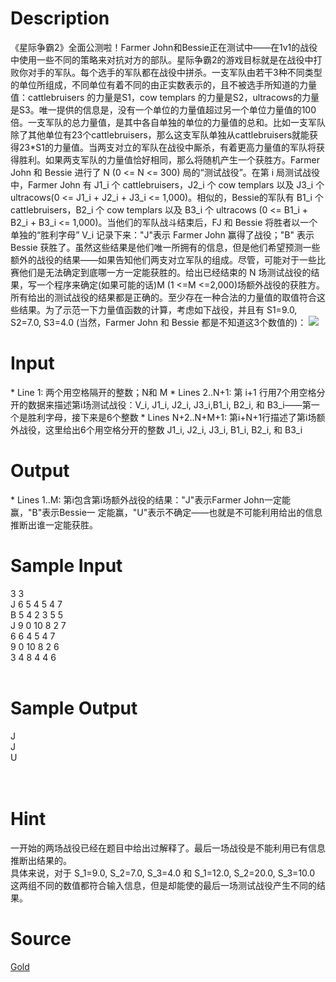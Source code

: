 
# Description

<div class="content">《星际争霸2》全面公测啦！Farmer John和Bessie正在测试中——在1v1的战役中使用一些不同的策略来对抗对方的部队。星际争霸2的游戏目标就是在战役中打败你对手的军队。每个选手的军队都在战役中拼杀。一支军队由若干3种不同类型的单位所组成，不同单位有着不同的由正实数表示的，且不被选手所知道的力量值：cattlebruisers 的力量是S1，cow templars 的力量是S2，ultracows的力量是S3。唯一提供的信息是，没有一个单位的力量值超过另一个单位力量值的100倍。一支军队的总力量值，是其中各自单独的单位的力量值的总和。比如一支军队除了其他单位有23个cattlebruisers，那么这支军队单独从cattlebruisers就能获得23*S1的力量值。当两支对立的军队在战役中厮杀，有着更高力量值的军队将获得胜利。如果两支军队的力量值恰好相同，那么将随机产生一个获胜方。Farmer John 和 Bessie 进行了 N (0 &lt;= N &lt;= 300) 局的“测试战役”。在第 i 局测试战役中，Farmer John 有 J1_i 个 cattlebruisers，J2_i 个 cow templars 以及 J3_i 个 ultracows(0 &lt;= J1_i + J2_i + J3_i &lt;= 1,000)。相似的，Bessie的军队有 B1_i 个 cattlebruisers，B2_i 个 cow templars 以及 B3_i 个 ultracows (0 &lt;= B1_i + B2_i + B3_i &lt;= 1,000)。当他们的军队战斗结束后，FJ 和 Bessie 将胜者以一个单独的“胜利字母” V_i 记录下来：&#34;J&#34;表示 Farmer John 赢得了战役；&#34;B&#34; 表示 Bessie 获胜了。虽然这些结果是他们唯一所拥有的信息，但是他们希望预测一些额外的战役的结果——如果告知他们两支对立军队的组成。尽管，可能对于一些比赛他们是无法确定到底哪一方一定能获胜的。给出已经结束的 N 场测试战役的结果，写一个程序来确定(如果可能的话)M (1 &lt;=M &lt;=2,000)场额外战役的获胜方。
所有给出的测试战役的结果都是正确的。至少存在一种合法的力量值的取值符合这些结果。为了示范一下力量值函数的计算，考虑如下战役，并且有 S1=9.0, S2=7.0, S3=4.0 (当然，Farmer John 和 Bessie 都是不知道这3个数值的)：
<img border="0" src="/source/bzoj/1829/img/aHR0cHM6Ly9seWRzeS5jb20vSnVkZ2VPbmxpbmUvaW1hZ2VzLzE4MjkuanBn.jpg"/> 
</div>

# Input

<div class="content">* Line 1: 两个用空格隔开的整数；N和 M
* Lines 2..N+1: 第 i+1 行用7个用空格分开的数据来描述第i场测试战役：V_i, J1_i, J2_i,
J3_i,B1_i, B2_i, 和 B3_i——第一个是胜利字母，接下来是6个整数
* Lines N+2..N+M+1: 第i+N+1行描述了第i场额外战役，这里给出6个用空格分开的整数
J1_i, J2_i, J3_i, B1_i, B2_i, 和 B3_i


</div>

# Output

<div class="content">* Lines 1..M: 第i包含第i场额外战役的结果：&#34;J&#34;表示Farmer John一定能赢，&#34;B&#34;表示Bessie一
定能赢，&#34;U&#34;表示不确定——也就是不可能利用给出的信息推断出谁一定能获胜。

</div>

# Sample Input

<div class="content"><span class="sampledata">3 3<br/>
J 6 5 4 5 4 7<br/>
B 5 4 2 3 5 5<br/>
J 9 0 10 8 2 7<br/>
6 6 4 5 4 7<br/>
9 0 10 8 2 6<br/>
3 4 8 4 4 6<br/>
<br/>
</span></div>

# Sample Output

<div class="content"><span class="sampledata">J<br/>
J<br/>
U<br/>
<br/>
<br/>
</span></div>

# Hint

<div class="content"><p>一开始的两场战役已经在题目中给出过解释了。最后一场战役是不能利用已有信息推断出结果的。<br/>
具体来说，对于 S_1=9.0, S_2=7.0, S_3=4.0 和 S_1=12.0, S_2=20.0, S_3=10.0 <br/>
这两组不同的数值都符合输入信息，但是却能使的最后一场测试战役产生不同的结果。<br/>
</p></div>

# Source

<div class="content"><p><a href="problemset.php?search=Gold">Gold</a></p></div>

